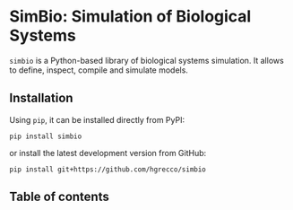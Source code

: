 # SimBio: Simulation of Biological Systems

`simbio` is a Python-based library of biological systems simulation.
It allows to define, inspect, compile and simulate models.

## Installation

Using `pip`,
it can be installed directly from PyPI:

```
pip install simbio
```

or install the latest development version from GitHub:

```
pip install git+https://github.com/hgrecco/simbio
```

## Table of contents

```{tableofcontents}
```

